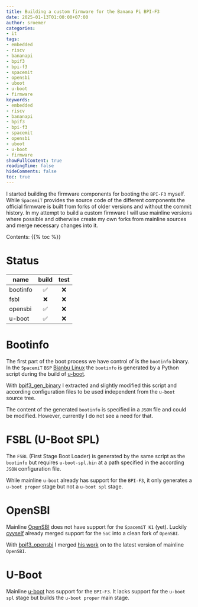 ```yaml
---
title: Building a custom firmware for the Banana Pi BPI-F3 
date: 2025-01-13T01:00:00+07:00
author: sroemer
categories:
- it
tags:
- embedded
- riscv
- bananapi
- bpif3
- bpi-f3
- spacemit
- opensbi
- uboot
- u-boot
- firmware
keywords:
- embedded
- riscv
- bananapi
- bpif3
- bpi-f3
- spacemit
- opensbi
- uboot
- u-boot
- firmware
showFullContent: true
readingTime: false
hideComments: false
toc: true
---
```


I started building the firmware components for booting the `BPI-F3` myself. While `SpacemiT` provides the source code
of the different components the official firmware is built from forks of older versions and without the
commit history. In my attempt to build a custom firmware I will use mainline versions where possible and
otherwise create my own forks from mainline sources and merge necessary changes into it.

Contents:
{{% toc %}}

# Status

| name     | build | test   |
|----------|:-----:|:------:|
| bootinfo | ✅    | ❌     |
| fsbl     | ❌    | ❌     |
| opensbi  | ✅    | ❌     |
| u-boot   | ✅    | ❌     |

# Bootinfo

The first part of the boot process we have control of is the `bootinfo` binary. In the `SpacemiT` `BSP`
[Bianbu Linux](https://gitee.com/bianbu-linux) the `bootinfo` is generated by a Python script during
the build of [u-boot](https://gitee.com/bianbu-linux/uboot-2022.10).

With [bpif3_gen_binary](https://github.com/sroemer/bpif3_gen_binary) I extracted and slightly modified this
script and according configuration files to be used independent from the `u-boot` source tree.

The content of the generated `bootinfo` is specified in a `JSON` file and could be modified.
However, currently I do not see a need for that.

# FSBL (U-Boot SPL)

The `FSBL` (First Stage Boot Loader) is generated by the same script as the `bootinfo` but requires `u-boot-spl.bin` at a path
specified in the according `JSON` configuration file.

While mainline `u-boot` already has support for the `BPI-F3`, it only generates a `u-boot proper` stage
but not a `u-boot spl` stage.

# OpenSBI

Mainline [OpenSBI](https://github.com/riscv-software-src/opensbi) does not have support for the `SpacemiT K1` (yet).
Luckily [cyyself](https://github.com/cyyself) already merged support for the `SoC` into a clean fork of `OpenSBI`.

With [bpif3_opensbi](https://github.com/sroemer/bpif3_opensbi) I merged [his work](https://github.com/cyyself/opensbi/tree/k1-opensbi)
on to the latest version of mainline `OpenSBI`.

# U-Boot

Mainline [u-boot](https://github.com/u-boot/u-boot) has support for the `BPI-F3`. It lacks support for the `u-boot spl`
stage but builds the `u-boot proper` main stage.
